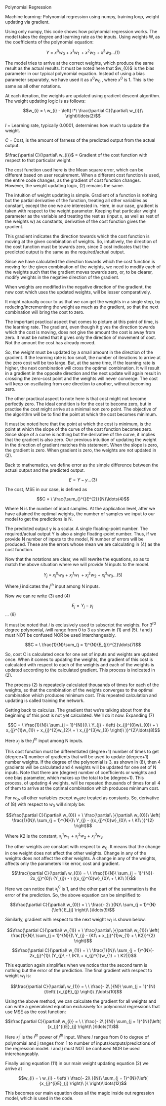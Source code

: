 Polynomial Regression

Machine learning: Polynomial regression using numpy, training loop,
weight updating via gradient.

Using only numpy, this code shows how polynomial regression works. The
model takes the degree and learning rate as the inputs. Using weights W,
as the coefficients of the polynomial equation:

$$Y\  = \ {x^{0}w}_{0}\  + \ x^{1}w_{1}\  + x^{2}w_{2}\  + \ x^{3}w_{3}\ldots(1)$$

The model tries to arrive at the correct weights, which produce the same
result as the actual results. It must be noted here that $w_{0}\$ is
the bias parameter in our typical polynomial equation. Instead of using
a bias parameter separately, we have used it as ${x^{0}w}_{0}$ , where
$x^{0}$ is 1. This is the same as all other notations.

At each iteration, the weights are updated using gradient descent
algorithm. The weight updating logic is as follows:

$$w_{i} = \ w_{i} - \left( l*\ \frac{\partial C}{\partial\ w_{i}}\  \right)\ldots(2)$$

$l$ = Learning rate, typically 0.0001, determines how much to update the
weight.

$C$ = Cost, is the amount of farness of the predicted output from the
actual output.

$\frac{\partial C}{\partial\ w_{i}}$ = Gradient of the cost function
with respect to that particular weight.

The cost function used here is the Mean square error, which can be
different based on user requirement. When a different cost function is
used, the entire code changes, as the gradient of cost function changes.
However, the weight updating logic, (2) remains the same.

The intuition of weight updating is simple. Gradient of a function is
nothing but the partial derivative of the function, treating all other
variables as constant, except the one we are interested in. Here, in our
case, gradient is taken with respect to the weight parameter. Keeping
that particular weight parameter as the variable and treating the rest
as (input x, as well as rest of the weights w) as constants, derivative
of the cost function gives the gradient.

This gradient indicates the direction towards which the cost function is
moving at the given combination of weights. So, intuitively, the
direction of the cost function must be towards zero, since 0 cost
indicates that the predicted output is the same as the required/actual
output.

Since we have calculated the direction towards which the cost function
is moving for the given combination of the weights, we need to modify
each of the weights such that the gradient moves towards zero, or, to be
clearer, modify weights in the negative direction of the gradient.

When weights are modified in the negative direction of the gradient, the
new cost which uses the updated weights, will be lesser comparatively.

It might naturally occur to us that we can get the weights in a single
step, by reducing/incrementing the weight as much as the gradient, so
that the next combination will bring the cost to zero.

The important practical aspect that comes to picture at this point of
time, is the learning rate. The gradient, even though it gives the
direction towards which the cost is moving, does not give the amount the
cost is away from zero. It must be noted that it gives only the
direction of movement of cost. Not the amount the cost has already
moved.

So, the weight must be updated by a small amount in the direction of the
gradient. If the learning rate is too small, the number of iterations to
arrive at the zero cost will be too large. But, at the same time, if the
learning rate is higher, the next combination will cross the optimal
combination. It will result in a gradient in the opposite direction and
the next update will again result in crossing the zero-cost point and
the weights will never converge. The cost will keep on oscillating from
one direction to another, without becoming zero.

The other practical aspect to note here is that cost might not become
perfectly zero. The ideal condition is for the cost to become zero, but
in practise the cost might arrive at a minimal non zero point. The
objective of the algorithm will be to find the point at which the cost
becomes minimum.

It must be noted here that the point at which the cost is minimum, is
the point at which the slope of the curve of the cost function becomes
zero. Since slope of a curve is nothing but the derivative of the curve,
it implies that the gradient is also zero. Our previous intuition of
updating the weight in the direction of gradient matches this statement.
When the slope is zero, the gradient is zero. When gradient is zero, the
weights are not updated in (2).

Back to mathematics, we define error as the simple difference between
the actual output and the predicted output.

$$E = Y - y\ldots(3)$$

The cost, MSE in our case, is defined as

$$C = \ \frac{\sum_{}^{}E^{2}}{N}\ldots(4)$$

Where N is the number of input samples. At the application level, after
we have attained the optimal weights, the number of samples we input to
our model to get the predictions is N.

The predicted output y is a scalar. A single floating-point number. The
required/actual output Y is also a single floating-point number. Thus,
if we provide N number of inputs to the model, N number of errors will
be produced. These are the errors whose mean we are calculating in (4)
as the cost function.

Now that the notations are clear, we will rewrite the equations, so as
to match the above situation where we will provide N inputs to the
model.

$$Y_{j}\  = \ {x_{j}^{0}w}_{0}\  + \ x_{j}^{1}w_{1}\  + x_{j}^{2}w_{2}\  + \ x_{j}^{3}w_{3}\ldots(5)$$

Where $j$ indicates the $j^{th}$ input among N inputs.

Now we can re write (3) and (4)

$$E_{j} = Y_{j} - y_{j}\ $$ … (6)

It must be noted that $i$ is exclusively used to subscript the weights.
For 3<sup>rd</sup> degree polynomial, $i$will range from 0 to 3 as
shown in (1) and (5). $i$ and $j$ must NOT be confused NOR be used
interchangeably.

$$C = \ \frac{1}{N}\sum_{j = 1}^{N}{E_{j}}^{2}\ldots(7)$$

So, cost C is calculated once for one set of inputs and weights are
updated once. When it comes to updating the weights, the gradient of
this cost is calculated with respect to each of the weights and each of
the weights is updated according to the calculated gradient. This
process is indicated in (2).

The process (2) is repeatedly calculated thousands of times for each of
the weights, so that the combination of the weights converges to the
optimal combination which produces minimum cost. This repeated
calculation and updating is called training the network.

Getting back to calculus. The gradient that we’re talking about from the
beginning of this post is not yet calculated. We’ll do it now. Expanding
(7)

$$C = \ \frac{1}{N}\ \sum_{j = 1}^{N}{(\ \ Y_{j} - \left( {x_{j}^{0}w}_{0}\  + \ x_{j}^{1}w_{1}\  + x_{j}^{2}w_{2}\  + \ x_{j}^{3}w_{3} \right)\ )}^{2}\ldots(8)$$

Here $x_{j}$ is the $j^{th}$ input among N inputs.

This cost function must be differentiated (degree+1) number of times to
get (degree+1) number of gradients that will be used to update
(degree+1) number weights. If the degree of the polynomial is 3, as
shown in (8), then 4 gradients will be calculated and 4 weights will be
updated for one set of N inputs. Note that there are (degree) number of 
coefficients or weights and one bias parameter, which makes up the total
to be (degree+1). This process, of updating 4 weights,
will be repeated thousands of times for all 4 of them to arrive at the
optimal combination which produces minimum cost.

For $w_{0}$, all other variables except $w_{0}$are treated as
constants. So, derivative of (8) with respect to $w_{0}$ will simply be:

$$\frac{\partial C}{\partial\ w_{0}} = \ \frac{\partial\ }{\partial\ w_{0}}\ \left( \frac{1}{N}\ \sum_{j = 1}^{N}{(\ Y_{j} - ({x_{j}^{0}w}_{0}\  + \ K1\ )}^{2} \right)$$

Where K2 is the constant,
$x_{j}^{1}w_{1}\  + x_{j}^{2}w_{2}\  + \ x_{j}^{3}w_{3}$

The other weights are constant with respect to $w_{0}$. It means that
the change in one weight does not affect the other weights. Change in
any of the weights does not affect the other weights. A change in any of
the weights, affects only the parameters like error, cost and gradient.

$$\frac{\partial C}{\partial\ w_{0}} = \ \ \frac{1}{N}\ \sum_{j = 1}^{N}{- 2x_{j}^{0}\ (Y_{j}\  - \ ({x_{j}^{0}w}_{0}\  + \ K1\ ))}$$

Here we can notice that $x_{j}^{0}$ is 1, and the other part of the
summation is the error of the prediction. So, the above equation can be
simplified to

$$\frac{\partial C}{\partial\ w_{0}} = \ \ \frac{- 2\ }{N}\ \sum_{j = 1}^{N}{\left( E_{j} \right)\ }\ldots(9)$$

Similarly, gradient with respect to the next weight $w_{1}$ is shown
below.

$$\frac{\partial C}{\partial\ w_{1}} = \ \frac{\partial\ }{\partial\ w_{1}}\ \left( \frac{1}{N}\ \sum_{j = 1}^{N}{(\ Y_{j} - (K1\  + x_{j}^{1}w_{1} + \ K2)}^{2} \right)$$

$$\frac{\partial C}{\partial\ w_{1}} = \ \ \frac{1}{N}\ \sum_{j = 1}^{N}{- 2x_{j}^{1}\ (Y_{j}\  - \ (K1\  + x_{j}^{1}w_{1} + \ K2))}$$

This equation again simplifies when we notice that the second term is
nothing but the error of the prediction. The final gradient with respect
to weight $w_{1}$ is:

$$\frac{\partial C}{\partial\ w_{1}} = \ \ \frac{- 2\ }{N}\ \sum_{j = 1}^{N}{\left( {x_{j}E}_{j} \right)\ }\ldots(10)$$

Using the above method, we can calculate the gradient for all weights
and can write a generalised equation exclusively for polynomial
regressions that use MSE as the cost function:

$$\frac{\partial C}{\partial\ w_{i}} = \ \ \frac{- 2\ }{N}\ \sum_{j = 1}^{N}{\left( {x_{j}^{i}E}_{j} \right)\ }\ldots(11)$$

Here $x_{j}^{i}$ is the $i^{th}$ power of $j^{th}$ input. Where $i$
ranges from 0 to degree of polynomial and j ranges from 1 to number of
inputs/outputs/predictions of the regression model. $i$ and $j$ must NOT
be confused NOR be used interchangeably.

Finally using equation (11) in our main weight updating equation (2) we
arrive at

$$w_{i} = \ w_{i} - \left( \ \frac{- 2l\ }{N}\ \sum_{j = 1}^{N}{\left( {x_{j}^{i}E}_{j} \right)\ }\  \right)\ldots(12)$$

This becomes our main equation does all the magic inside out regression
model, which is used in the code.
